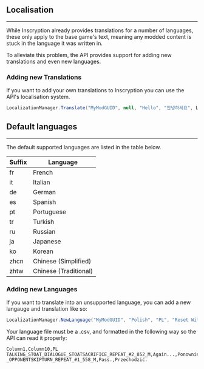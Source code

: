## Localisation
---
While Inscryption already provides translations for a number of languages, these only apply to the base game's text, meaning any modded content is stuck in the language it was written in.

To alleviate this problem, the API provides support for adding new translations and even new languages.

### Adding new Translations
If you want to add your own translations to Inscryption you can use the API's localisation system.
```csharp
LocalizationManager.Translate("MyModGUID", null, "Hello", "안녕하세요", Language.Korean);
```

## Default languages
---
The default supported languages are listed in the table below.

| Suffix | Language    |
|--------|-------------|
| fr     | French      |
| it     | Italian     |
| de     | German      |
| es     | Spanish     |
| pt     | Portuguese  |
| tr     | Turkish     |
| ru     | Russian     |
| ja     | Japanese    |
| ko     | Korean      |
| zhcn   | Chinese (Simplified) |
| zhtw   | Chinese (Traditional)|

### Adding new Languages
If you want to translate into an unsupported language, you can add a new langauge and translation like so:
```csharp
LocalizationManager.NewLanguage("MyModGUID", "Polish", "PL", "Reset With Polish", pathToCSV);
```

Your language file must be a .csv, and formatted in the following way so the API can read it properly:
```
Column1,Column10,PL
TALKING_STOAT_DIALOGUE_STOATSACRIFICE_REPEAT_#2_852_M,Again...,Ponownie...
_OPPONENTSKIPTURN_REPEAT_#1_558_M,Pass.,Przechodzić.
```